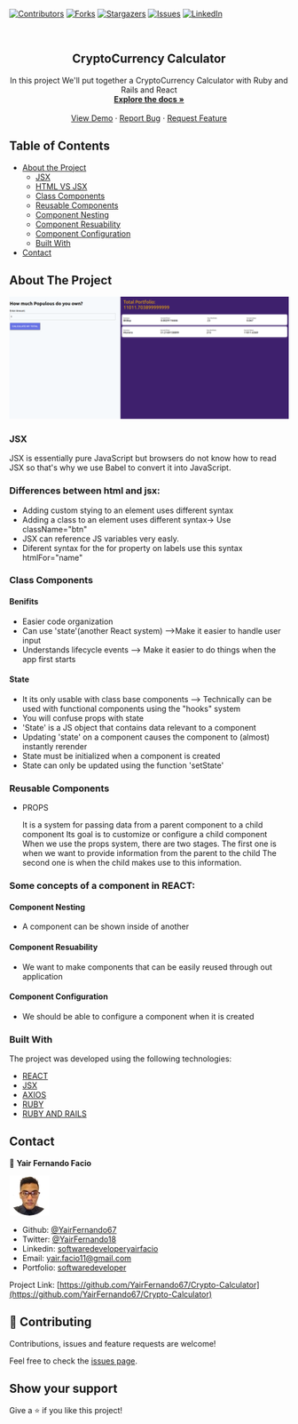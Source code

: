 [![Contributors][contributors-shield]][contributors-url]
[![Forks][forks-shield]][forks-url]
[![Stargazers][stars-shield]][stars-url]
[![Issues][issues-shield]][issues-url]
[![LinkedIn][linkedin-shield2]][linkedin-url2]

<!-- PROJECT LOGO -->
<br />
<p align="center">
 <h2 align="center"> CryptoCurrency Calculator</h2>

  <p align="center">
      In this project We'll put together a CryptoCurrency Calculator with Ruby and Rails and React 
    <br />
    <a href="https://github.com/YairFernando67/Crypto-Calculator"><strong>Explore the docs »</strong></a>
    <br />
    <br />
    <a href="https://github.com/YairFernando67/Crypto-Calculator">View Demo</a>
    ·
    <a href="https://github.com/YairFernando67/Crypto-Calculator/issues">Report Bug</a>
    ·
    <a href="https://github.com/YairFernando67/Crypto-Calculator/issues">Request Feature</a>
  </p>

</p>

## Table of Contents
* [About the Project](#about-the-project)
  * [JSX](#JSX)
  * [HTML VS JSX](#Differences-between-html-and-jsx)
  * [Class Components](#Class-Components)
  * [Reusable Components](#Reusable-Components)
  * [Component Nesting](#Component-Nesting)
  * [Component Resuability](#Component-Resuability)
  * [Component Configuration](#Component-Configuration)
  * [Built With](#built-with)
* [Contact](#contact)
<!-- * [Acknowledgements](#acknowledgements) -->
<!-- ABOUT THE PROJECT -->

## About The Project

![Screenshot Image](app/assets/images/logoRepo.png) 

### JSX
<p> 
  JSX is essentially pure JavaScript but browsers do not know how to read JSX
  so that's why we use Babel to convert it into JavaScript.
</p>

### Differences between html and jsx:
* Adding custom stying to an element uses different syntax
* Adding a class to an element uses different syntax-> Use className="btn"
* JSX can reference JS variables very easly.
* Diferent syntax for the for property on labels use this syntax htmlFor="name"

### Class Components

<h4>Benifits</h4>
  
* Easier code organization
* Can use 'state'(another React system) -->Make it easier to handle user input
* Understands lifecycle events --> Make it easier to do things when the app first starts

<h4>State</h4>

* It its only usable with class base components --> Technically can be used with functional components using the "hooks" system
* You will confuse props with state
* 'State' is a JS object that contains data relevant to a component
* Updating 'state' on a component causes the component to (almost) instantly rerender
* State must be initialized when a component is created
* State can only be updated using the function 'setState'

### Reusable Components

- PROPS
  <p> 
  It is a system for passing data from a parent 
  component to a child component
  Its goal is to customize or configure a child
  component
  When we use the props system, there are two
  stages.
  The first one is when we want to provide information
  from the parent to the child
  The second one is when the child makes use to this
  information.
  </p>

### Some concepts of a component in REACT:

#### Component Nesting

- A component can be shown inside of another

#### Component Resuability

- We want to make components that can be easily reused through out application

#### Component Configuration

- We should be able to configure a component when it is created

### Built With
The project was developed using the following technologies:
- [REACT](https://es.reactjs.org/)
- [JSX](https://reactjs.org/docs/introducing-jsx.html)
- [AXIOS](https://github.com/axios/axios)
- [RUBY](https://www.ruby-lang.org/es/)
- [RUBY AND RAILS](https://rubyonrails.org/)

## Contact

👤 **Yair Fernando Facio**

<a href="https://yairfernando67.github.io/Portfolio/" target="_blank">
    
  ![Screenshot Image](app/assets/images/logo.jpg) 

</a>

- Github: [@YairFernando67](https://github.com/YairFernando67)
- Twitter: [@YairFernando18](https://twitter.com/YairFernando18)
- Linkedin: [softwaredeveloperyairfacio](https://www.linkedin.com/in/softwaredeveloperyairfacio/)
- Email: [yair.facio11@gmail.com](https://mail.google.com/mail/?view=cm&fs=1&tf=1&to=yair.facio11@gmail.com)
- Portfolio: [softwaredeveloper](https://yairfernando67.github.io/Portfolio/)

<p align="center">

  Project Link: [https://github.com/YairFernando67/Crypto-Calculator](https://github.com/YairFernando67/Crypto-Calculator)

</p>

## 🤝 Contributing

Contributions, issues and feature requests are welcome!

Feel free to check the [issues page](https://github.com/YairFernando67/Crypto-Calculator/issues).

## Show your support

Give a ⭐️ if you like this project!

<!-- MARKDOWN LINKS & IMAGES -->
[contributors-shield]: https://img.shields.io/github/contributors/YairFernando67/Crypto-Calculator.svg?style=flat-square
[contributors-url]: https://github.com/YairFernando67/Crypto-Calculator/graphs/contributors
[forks-shield]: https://img.shields.io/github/forks/YairFernando67/Crypto-Calculator.svg?style=flat-square
[forks-url]: https://github.com/YairFernando67/Crypto-Calculator/network/members
[stars-shield]: https://img.shields.io/github/stars/YairFernando67/Crypto-Calculator.svg?style=flat-square
[stars-url]: https://github.com/YairFernando67/Crypto-Calculator/stargazers
[issues-shield]: https://img.shields.io/github/issues/YairFernando67/Crypto-Calculator.svg?style=flat-square
[issues-url]: https://github.com/YairFernando67/Crypto-Calculator/issues
[license-shield]: https://img.shields.io/github/license/YairFernando67/Crypto-Calculator.svg?style=flat-square
[license-url]: https://github.com/YairFernando67/Crypto-Calculator/blob/master/LICENSE.txt
[linkedin-shield2]: https://img.shields.io/badge/-LinkedIn-black.svg?style=flat-square&logo=linkedin&colorB=555
[linkedin-url2]: https://www.linkedin.com/in/softwaredeveloperyairfacio/
<!-- [product-screenshot]: img/logo.png
[product-example]: img/example.png -->
